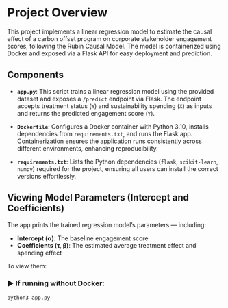 # Project Overview

This project implements a linear regression model to estimate the causal effect of a carbon offset program on corporate stakeholder engagement scores, following the Rubin Causal Model. The model is containerized using Docker and exposed via a Flask API for easy deployment and prediction.

## Components

- **`app.py`**: This script trains a linear regression model using the provided dataset and exposes a `/predict` endpoint via Flask. The endpoint accepts treatment status (`W`) and sustainability spending (`X`) as inputs and returns the predicted engagement score (`Y`).

- **`Dockerfile`**: Configures a Docker container with Python 3.10, installs dependencies from `requirements.txt`, and runs the Flask app. Containerization ensures the application runs consistently across different environments, enhancing reproducibility.

- **`requirements.txt`**: Lists the Python dependencies (`flask`, `scikit-learn`, `numpy`) required for the project, ensuring all users can install the correct versions effortlessly.

## Viewing Model Parameters (Intercept and Coefficients)

The app prints the trained regression model’s parameters — including:

- **Intercept (α)**: The baseline engagement score
- **Coefficients (τ, β)**: The estimated average treatment effect and spending effect

To view them:

### ▶️ If running without Docker:

```bash
python3 app.py

